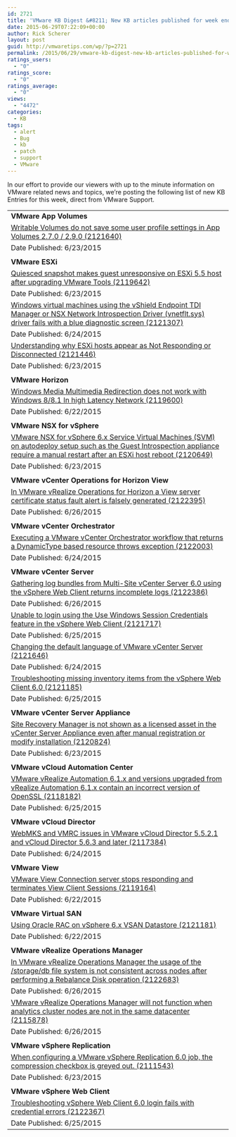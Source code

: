 ```yaml
---
id: 2721
title: 'VMware KB Digest &#8211; New KB articles published for week ending 6/27/15'
date: 2015-06-29T07:22:09+00:00
author: Rick Scherer
layout: post
guid: http://vmwaretips.com/wp/?p=2721
permalink: /2015/06/29/vmware-kb-digest-new-kb-articles-published-for-week-ending-62715/
ratings_users:
  - "0"
ratings_score:
  - "0"
ratings_average:
  - "0"
views:
  - "4472"
categories:
  - KB
tags:
  - alert
  - Bug
  - kb
  - patch
  - support
  - VMware
---
```

In our effort to provide our viewers with up to the minute information on VMware related news and topics, we&#8217;re posting the following list of new KB Entries for this week, direct from VMware Support.

<!--more-->

<table border="0" cellspacing="0" cellpadding="0">
  <tr>
    <td valign="top" width="727">
      <strong>VMware App Volumes</strong>
    </td>
  </tr>
  
  <tr>
    <td valign="top" width="727">
      <a href="http://vmw.re/1HssRWf">Writable Volumes do not save some user profile settings in App Volumes 2.7.0 / 2.9.0 (2121640)</a>
    </td>
  </tr>
  
  <tr>
    <td valign="top" width="727">
      Date Published: 6/23/2015
    </td>
  </tr>
  
  <tr>
    <td valign="top" width="727">
    </td>
  </tr>
  
  <tr>
    <td valign="top" width="727">
      <strong>VMware ESXi</strong>
    </td>
  </tr>
  
  <tr>
    <td valign="top" width="727">
      <a href="http://vmw.re/1IGeBUs">Quiesced snapshot makes guest unresponsive on ESXi 5.5 host after upgrading VMware Tools (2119642)</a>
    </td>
  </tr>
  
  <tr>
    <td valign="top" width="727">
      Date Published: 6/23/2015
    </td>
  </tr>
  
  <tr>
    <td valign="top" width="727">
      <a href="http://vmw.re/1HssRWj">Windows virtual machines using the vShield Endpoint TDI Manager or NSX Network Introspection Driver (vnetflt.sys) driver fails with a blue diagnostic screen (2121307)</a>
    </td>
  </tr>
  
  <tr>
    <td valign="top" width="727">
      Date Published: 6/24/2015
    </td>
  </tr>
  
  <tr>
    <td valign="top" width="727">
      <a href="http://vmw.re/1HssPO2">Understanding why ESXi hosts appear as Not Responding or Disconnected (2121446)</a>
    </td>
  </tr>
  
  <tr>
    <td valign="top" width="727">
      Date Published: 6/23/2015
    </td>
  </tr>
  
  <tr>
    <td valign="top" width="727">
    </td>
  </tr>
  
  <tr>
    <td valign="top" width="727">
      <strong>VMware Horizon </strong>
    </td>
  </tr>
  
  <tr>
    <td valign="top" width="727">
      <a href="http://vmw.re/1HssRWm">Windows Media Multimedia Redirection does not work with Windows 8/8.1 In high Latency Network (2119600)</a>
    </td>
  </tr>
  
  <tr>
    <td valign="top" width="727">
      Date Published: 6/22/2015
    </td>
  </tr>
  
  <tr>
    <td valign="top" width="727">
    </td>
  </tr>
  
  <tr>
    <td valign="top" width="727">
      <strong>VMware NSX for vSphere</strong>
    </td>
  </tr>
  
  <tr>
    <td valign="top" width="727">
      <a href="http://vmw.re/1IGeBnt">VMware NSX for vSphere 6.x Service Virtual Machines (SVM) on autodeploy setup such as the Guest Introspection appliance require a manual restart after an ESXi host reboot (2120649)</a>
    </td>
  </tr>
  
  <tr>
    <td valign="top" width="727">
      Date Published: 6/23/2015
    </td>
  </tr>
  
  <tr>
    <td valign="top" width="727">
    </td>
  </tr>
  
  <tr>
    <td valign="top" width="727">
      <strong>VMware vCenter Operations for Horizon View</strong>
    </td>
  </tr>
  
  <tr>
    <td valign="top" width="727">
      <a href="http://vmw.re/1HssPO7">In VMware vRealize Operations for Horizon a View server certificate status fault alert is falsely generated (2122395)</a>
    </td>
  </tr>
  
  <tr>
    <td valign="top" width="727">
      Date Published: 6/26/2015
    </td>
  </tr>
  
  <tr>
    <td valign="top" width="727">
    </td>
  </tr>
  
  <tr>
    <td valign="top" width="727">
      <strong>VMware vCenter Orchestrator</strong>
    </td>
  </tr>
  
  <tr>
    <td valign="top" width="727">
      <a href="http://vmw.re/1IGeBny">Executing a VMware vCenter Orchestrator workflow that returns a DynamicType based resource throws exception (2122003)</a>
    </td>
  </tr>
  
  <tr>
    <td valign="top" width="727">
      Date Published: 6/24/2015
    </td>
  </tr>
  
  <tr>
    <td valign="top" width="727">
    </td>
  </tr>
  
  <tr>
    <td valign="top" width="727">
      <strong>VMware vCenter Server</strong>
    </td>
  </tr>
  
  <tr>
    <td valign="top" width="727">
      <a href="http://vmw.re/1IGeBnz">Gathering log bundles from Multi-Site vCenter Server 6.0 using the vSphere Web Client returns incomplete logs (2122386)</a>
    </td>
  </tr>
  
  <tr>
    <td valign="top" width="727">
      Date Published: 6/26/2015
    </td>
  </tr>
  
  <tr>
    <td valign="top" width="727">
      <a href="http://vmw.re/1HssScB">Unable to login using the Use Windows Session Credentials feature in the vSphere Web Client (2121717)</a>
    </td>
  </tr>
  
  <tr>
    <td valign="top" width="727">
      Date Published: 6/25/2015
    </td>
  </tr>
  
  <tr>
    <td valign="top" width="727">
      <a href="http://vmw.re/1IGeBDO">Changing the default language of VMware vCenter Server (2121646)</a>
    </td>
  </tr>
  
  <tr>
    <td valign="top" width="727">
      Date Published: 6/24/2015
    </td>
  </tr>
  
  <tr>
    <td valign="top" width="727">
      <a href="http://vmw.re/1HssScE">Troubleshooting missing inventory items from the vSphere Web Client 6.0 (2121185)</a>
    </td>
  </tr>
  
  <tr>
    <td valign="top" width="727">
      Date Published: 6/25/2015
    </td>
  </tr>
  
  <tr>
    <td valign="top" width="727">
    </td>
  </tr>
  
  <tr>
    <td valign="top" width="727">
      <strong>VMware vCenter Server Appliance</strong>
    </td>
  </tr>
  
  <tr>
    <td valign="top" width="727">
      <a href="http://vmw.re/1HssPOb">Site Recovery Manager is not shown as a licensed asset in the vCenter Server Appliance even after manual registration or modify installation (2120824)</a>
    </td>
  </tr>
  
  <tr>
    <td valign="top" width="727">
      Date Published: 6/23/2015
    </td>
  </tr>
  
  <tr>
    <td valign="top" width="727">
    </td>
  </tr>
  
  <tr>
    <td valign="top" width="727">
      <strong>VMware vCloud Automation Center</strong>
    </td>
  </tr>
  
  <tr>
    <td valign="top" width="727">
      <a href="http://vmw.re/1HssScF">VMware vRealize Automation 6.1.x and versions upgraded from vRealize Automation 6.1.x contain an incorrect version of OpenSSL (2118182)</a>
    </td>
  </tr>
  
  <tr>
    <td valign="top" width="727">
      Date Published: 6/25/2015
    </td>
  </tr>
  
  <tr>
    <td valign="top" width="727">
    </td>
  </tr>
  
  <tr>
    <td valign="top" width="727">
      <strong>VMware vCloud Director</strong>
    </td>
  </tr>
  
  <tr>
    <td valign="top" width="727">
      <a href="http://vmw.re/1IGeBDP">WebMKS and VMRC issues in VMware vCloud Director 5.5.2.1 and vCloud Director 5.6.3 and later (2117384)</a>
    </td>
  </tr>
  
  <tr>
    <td valign="top" width="727">
      Date Published: 6/24/2015
    </td>
  </tr>
  
  <tr>
    <td valign="top" width="727">
    </td>
  </tr>
  
  <tr>
    <td valign="top" width="727">
      <strong>VMware View </strong>
    </td>
  </tr>
  
  <tr>
    <td valign="top" width="727">
      <a href="http://vmw.re/1IGeCaS">VMware View Connection server stops responding and terminates View Client Sessions (2119164)</a>
    </td>
  </tr>
  
  <tr>
    <td valign="top" width="727">
      Date Published: 6/22/2015
    </td>
  </tr>
  
  <tr>
    <td valign="top" width="727">
    </td>
  </tr>
  
  <tr>
    <td valign="top" width="727">
      <strong>VMware Virtual SAN</strong>
    </td>
  </tr>
  
  <tr>
    <td valign="top" width="727">
      <a href="http://vmw.re/1HssQ4s">Using Oracle RAC on vSphere 6.x VSAN Datastore (2121181)</a>
    </td>
  </tr>
  
  <tr>
    <td valign="top" width="727">
      Date Published: 6/22/2015
    </td>
  </tr>
  
  <tr>
    <td valign="top" width="727">
    </td>
  </tr>
  
  <tr>
    <td valign="top" width="727">
      <strong>VMware vRealize Operations Manager</strong>
    </td>
  </tr>
  
  <tr>
    <td valign="top" width="727">
      <a href="http://vmw.re/1HssQ4v">In VMware vRealize Operations Manager the usage of the /storage/db file system is not consistent across nodes after performing a Rebalance Disk operation (2122683)</a>
    </td>
  </tr>
  
  <tr>
    <td valign="top" width="727">
      Date Published: 6/26/2015
    </td>
  </tr>
  
  <tr>
    <td valign="top" width="727">
      <a href="http://vmw.re/1IGeCaV">VMware vRealize Operations Manager will not function when analytics cluster nodes are not in the same datacenter (2115878)</a>
    </td>
  </tr>
  
  <tr>
    <td valign="top" width="727">
      Date Published: 6/26/2015
    </td>
  </tr>
  
  <tr>
    <td valign="top" width="727">
    </td>
  </tr>
  
  <tr>
    <td valign="top" width="727">
      <strong>VMware vSphere Replication</strong>
    </td>
  </tr>
  
  <tr>
    <td valign="top" width="727">
      <a href="http://vmw.re/1IGeCaW">When configuring a VMware vSphere Replication 6.0 job, the compression checkbox is greyed out. (2111543)</a>
    </td>
  </tr>
  
  <tr>
    <td valign="top" width="727">
      Date Published: 6/23/2015
    </td>
  </tr>
  
  <tr>
    <td valign="top" width="727">
    </td>
  </tr>
  
  <tr>
    <td valign="top" width="727">
      <strong>VMware vSphere Web Client</strong>
    </td>
  </tr>
  
  <tr>
    <td valign="top" width="727">
      <a href="http://vmw.re/1HssScK">Troubleshooting vSphere Web Client 6.0 login fails with credential errors (2122367)</a>
    </td>
  </tr>
  
  <tr>
    <td valign="top" width="727">
      Date Published: 6/25/2015
    </td>
  </tr>
</table>

<div class="feedflare">
</div>